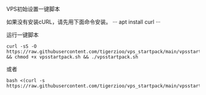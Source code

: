 VPS初始设置一键脚本

如果没有安装cURL，请先用下面命令安装。
···
apt install curl
···

运行一键脚本
```
curl -sS -O https://raw.githubusercontent.com/tigerzioo/vps_startpack/main/vpsstartpack.sh && chmod +x vpsstartpack.sh && ./vpsstartpack.sh
```
或者
```
bash <(curl -s https://raw.githubusercontent.com/tigerzioo/vps_startpack/main/vpsstartpack.sh)
```
